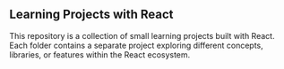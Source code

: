 ## Learning Projects with React
This repository is a collection of small learning projects built with React. Each folder contains a separate project exploring different concepts, libraries, or features within the React ecosystem.
